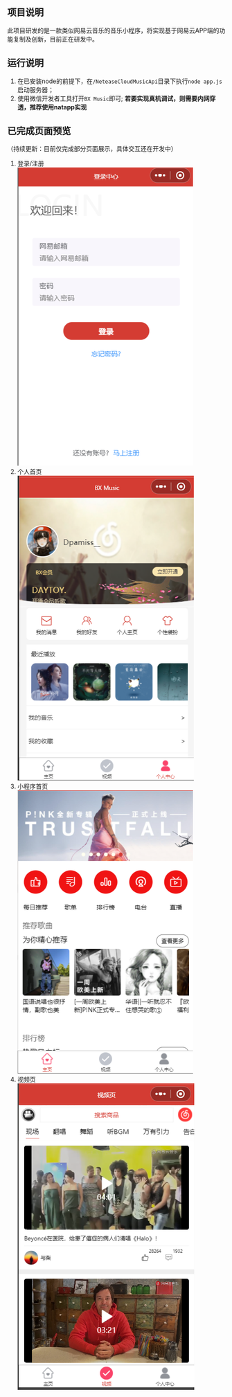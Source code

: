 ## 项目说明  
此项目研发的是一款类似网易云音乐的音乐小程序，将实现基于网易云APP端的功能复制及创新，目前正在研发中。
## 运行说明
1. 在已安装node的前提下，在`/NeteaseCloudMusicApi`目录下执行`node app.js`启动服务器；
2. 使用微信开发者工具打开`BX Music`即可;
**若要实现真机调试，则需要内网穿透，推荐使用natapp实现**
## 已完成页面预览  
（持续更新：目前仅完成部分页面展示，具体交互还在开发中）
1. 登录/注册  
![](https://github.com/Dpamiss1005/BX_Music/blob/main/express_images/login.png)
2. 个人首页  
![](https://github.com/Dpamiss1005/BX_Music/blob/main/express_images/user.png)
3. 小程序首页  
![](https://github.com/Dpamiss1005/BX_Music/blob/main/express_images/index.png)
4. 视频页  
![](https://github.com/Dpamiss1005/BX_Music/blob/main/express_images/video.png)



